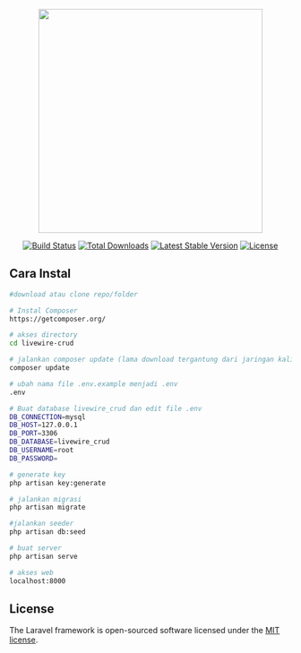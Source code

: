 <p align="center"><img src="https://res.cloudinary.com/dtfbvvkyp/image/upload/v1566331377/laravel-logolockup-cmyk-red.svg" width="400"></p>

<p align="center">
<a href="https://travis-ci.org/laravel/framework"><img src="https://travis-ci.org/laravel/framework.svg" alt="Build Status"></a>
<a href="https://packagist.org/packages/laravel/framework"><img src="https://poser.pugx.org/laravel/framework/d/total.svg" alt="Total Downloads"></a>
<a href="https://packagist.org/packages/laravel/framework"><img src="https://poser.pugx.org/laravel/framework/v/stable.svg" alt="Latest Stable Version"></a>
<a href="https://packagist.org/packages/laravel/framework"><img src="https://poser.pugx.org/laravel/framework/license.svg" alt="License"></a>
</p>



## Cara Instal

```bash
#download atau clone repo/folder

# Instal Composer 
https://getcomposer.org/

# akses directory
cd livewire-crud

# jalankan composer update (lama download tergantung dari jaringan kalian)
composer update

# ubah nama file .env.example menjadi .env
.env

# Buat database livewire_crud dan edit file .env
DB_CONNECTION=mysql
DB_HOST=127.0.0.1
DB_PORT=3306
DB_DATABASE=livewire_crud
DB_USERNAME=root
DB_PASSWORD=

# generate key
php artisan key:generate

# jalankan migrasi
php artisan migrate

#jalankan seeder
php artisan db:seed

# buat server
php artisan serve

# akses web
localhost:8000

```


## License

The Laravel framework is open-sourced software licensed under the [MIT license](https://opensource.org/licenses/MIT).
